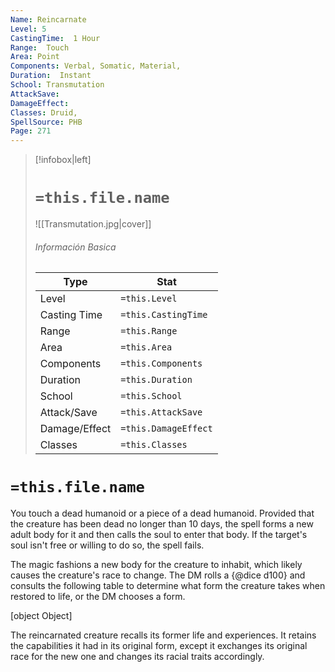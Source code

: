 ```yaml
---
Name: Reincarnate
Level: 5
CastingTime:  1 Hour 
Range:  Touch
Area: Point
Components: Verbal, Somatic, Material, 
Duration:  Instant  
School: Transmutation
AttackSave: 
DamageEffect: 
Classes: Druid, 
SpellSource: PHB
Page: 271
---
```


>[!infobox|left]
># `=this.file.name`
>![[Transmutation.jpg|cover]]
> ###### Información Basica
> Type |  Stat |
> ---|---|
> Level | `=this.Level` |
> Casting Time | `=this.CastingTime` |
> Range | `=this.Range` |
> Area | `=this.Area` |
> Components | `=this.Components` |
> Duration | `=this.Duration` |
> School | `=this.School` |
> Attack/Save | `=this.AttackSave` |
> Damage/Effect | `=this.DamageEffect` |
> Classes | `=this.Classes` |

# `=this.file.name`
You touch a dead humanoid or a piece of a dead humanoid. Provided that the creature has been dead no longer than 10 days, the spell forms a new adult body for it and then calls the soul to enter that body. If the target&#x27;s soul isn&#x27;t free or willing to do so, the spell fails.

The magic fashions a new body for the creature to inhabit, which likely causes the creature&#x27;s race to change. The DM rolls a {@dice d100} and consults the following table to determine what form the creature takes when restored to life, or the DM chooses a form.

[object Object]

The reincarnated creature recalls its former life and experiences. It retains the capabilities it had in its original form, except it exchanges its original race for the new one and changes its racial traits accordingly.



 


 


 


 


